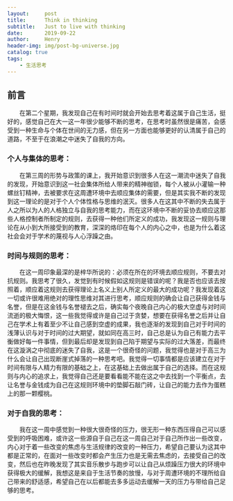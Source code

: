 ```yaml
---
layout:     post
title:      Think in thinking
subtitle:   Just to live with thinking
date:       2019-09-22
author:     Henry
header-img: img/post-bg-universe.jpg
catalog: true
tags:
    - 生活思考
---
```


## 前言

&emsp;&emsp;在第二个星期，我发现自己在有时间时就会开始去思考着这属于自己生活，挺好的，感觉自己在大一这一年很少能够不断的思考，在思考时虽然很是痛苦，会感受到一种生命与个体在世间的无力感，但在另一方面也能够更好的认清属于自己的道路，不至于在浪潮之中迷失了自我的方向。

### 个人与集体的思考：

&emsp;&emsp;在第三周的形势与政策的课上，我开始意识到很多人在这一潮流中迷失了自我的发现，开始意识到这一社会集体所给人带来的精神枷锁，每个人被从小灌输一种螺丝钉精神，去被要求在这周遭环境中去顺应集体的需要，但是其实我不断的发现到这一理论的是对于个人个体性格与思维的泯灭。很多人在这其中不断的失去属于人之所以为人的人格独立与自我的思考能力，而在这环境中不断的妥协去顺应这那些人格控制者所制定的规则，去获得一种他们所定义的成功，我发现这一规则与理论在从小到大所接受到的教育，深深的烙印在每个人的内心之中，也是为什么着这社会会对于学术的蔑视与人心浮躁之由。

### 时间与规则的思考：

&emsp;&emsp;在这一周印象最深的是梓华所说的：必须在所在的环境去顺应规则，不要去对抗规则。我思考了很久，发觉到有时候假如这规则是错误的呢？我是否也应该去按照着，顺应着这规则去获得理论上名义上别人所定义的最大的成功呢？我发现着这一切或许很难用绝对的理性思维对其进行思考，顺应规则的确会让自己获得金钱与名誉，但是在这金钱与名誉褪去之后，确实每个夜晚自己内心的极大空虚与对时间流逝的极大悔恨，这一些我觉得或许是自己过于贪婪，想要在获得名誉之后并让自己在学术上有着至少不让自己感到空虚的成果，我也逐渐的发现到自己对于时间的浅薄认识与对于时间的过大期望，就如同在高三时，自己总是认为自己有能力去平衡做好每一件事情，但到最后却是发现到自己陷于期望与实际的过大落差，而最终在这漩涡之中彻底的迷失了自我，这是一个很奇怪的问题，我觉得也是对于高三为什么会让自己出现断崖式掉落的一种思考吧。我觉得一切事情都是应该建立在对于时间有限与人精力有限的基础之上，在这基础上去做出属于自己的选择。而在这规则与内心的追求上，我觉得自己还是要看看能不能在这之中去找到一个平衡点，去让名誉与金钱成为自己在这规则环境中的垫脚石敲门砖，让自己的能力去作为蛋糕上的那一颗樱桃。

### 对于自我的思考：

&emsp;&emsp;我在这一周中感觉到一种很大很奇怪的压力，很无形一种东西压得自己可以感受到的呼吸困难，或许这一些源自于自己在这一周自己对于自己所作出一些改变，内心对于着一些改变的焦虑与生活规律的改变的一种压力，希望自己要认为这其中都是正常的，在面对一些改变时都会产生压力也是无需去焦虑的，去接受自己的改变，然后也在昨晚发现了其实音乐散步与跑步可以让自己从烦躁压力很大的环境中获得极大的缓解，我想这是来自于生活节奏的放慢，与对于周遭环境的不理所给自己带来的舒适感，希望自己在以后都能去多多运动去缓解一天的压力与带给自己足够的思考。

